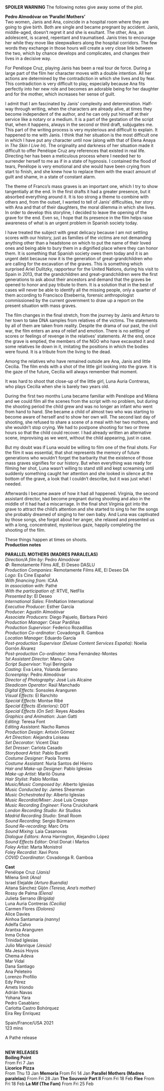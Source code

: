 
**SPOILER WARNING** The following notes give away some of the plot.

**Pedro Almodóvar on ‘Parallel Mothers’**<br>
Two women, Janis and Ana, coincide in a hospital room where they are going to give birth. Both are single and became pregnant by accident. Janis, middle-aged, doesn’t regret it and she is exultant. The other, Ana, an adolescent, is scared, repentant and traumatised. Janis tries to encourage her while they move like sleepwalkers along the hospital corridors. The few words they exchange in those hours will create a very close link between the two, which by chance develops and complicates, and changes their lives in a decisive way.

For Penélope Cruz, playing Janis has been a real tour de force. During a large part of the film her character moves with a double intention. All her actions are determined by the contradiction in which she lives and by fear. This contradiction is very difficult to play, especially because Ana fits perfectly into her new role and becomes an adorable being for her daughter and for the mother, which increases her sense of guilt.

I admit that I am fascinated by Janis’ complexity and determination. Half-way through writing, when the characters are already alive, at times they become independent of the author, and he can only put himself at their service like a notary or a medium. It is a part of the gestation of the script that, when it happens, always in the second or third draft, subjugates me. This part of the writing process is very mysterious and difficult to explain. It happened to me with Janis. I think that her situation is the most difficult one in which I have put any character until now (along with that of Elena Anaya in _The Skin I Live In_). The originality and darkness of her situation made it difficult to offer Penélope Cruz any references that existed in real life. Directing her has been a meticulous process where I needed her to surrender herself to me as if in a state of hypnosis. I contained the flood of tears, Penélope is very emotional and she would have been crying from start to finish, and she knew how to replace them with the exact amount of guilt and shame, in a state of constant alarm.

The theme of Franco’s mass graves is an important one, which I try to show tangentially at the end. In the first drafts it had a greater presence, but it absorbed everything around it. It is too strong a theme to combine with others and, from the outset, I wanted to tell of Janis’ difficulties, her story with Ana and that of their daughters, the moral dilemma in which she lives. In order to develop this storyline, I decided to leave the opening of the grave for the end. Even so, I hope that its presence in the film helps raise awareness of what is an urgent problem in Spanish society today.

I have treated the subject with great delicacy because I am not settling scores with our history, just as families of the victims are not demanding anything other than a headstone on which to put the name of their loved ones and being able to bury them in a dignified place where they can honor them. It is something that Spanish society owes them today and it is an urgent debt because now it is the generation of great-grandchildren who are calling for the excavation of the graves. This is something which surprised Ariel Dulitzky, rapporteur for the United Nations, during his visit to Spain in 2013, that the grandchildren and great-grandchildren were the first generations to ask about their ancestors and demand that the graves be opened to honor and pay tribute to them. It is a solution that in the best of cases will never be able to identify all the missing people, only a quarter of them according to Francisco Etxeberria, forensic anthropologist commissioned by the current government to draw up a report on the present situation with mass graves.

The film changes in the final stretch, from the journey by Janis and Arturo to her town to take DNA samples from relatives of the victims. The statements by all of them are taken from reality. Despite the drama of our past, the civil war, the film enters an area of relief and emotion. There is no settling of scores or feelings of revenge in the relatives’ statements. At the end, once the grave is emptied, the members of the NGO who have excavated it and some relatives lie down in it, imitating the positions in which the bodies were found. It is a tribute from the living to the dead.

Among the relatives who have remained outside are Ana, Janis and little Cecilia. The film ends with a shot of the little girl looking into the grave. It is the gaze of the future, Cecilia will always remember that moment.

It was hard to shoot that close-up of the little girl, Luna Auria Contreras, who plays Cecilia when she is barely two years old.

During the first two months Luna became familiar with Penélope and Milena and we could film all the scenes from the script with no problem, but during the shooting period the child grew and was no longer an infant who went from hand to hand. She became a child of almost two who was starting to become aware of herself and to show her own will. The second last day of shooting, she refused to share a scene of a meal with her two mothers, and she wouldn’t stop crying. We had to postpone shooting for two or three hours so that the child could recover. I had already written an alternative scene, improvising as we went, without the child appearing, just in case.

But my doubt was if Luna would be willing to film one of the final shots. For the film it was essential, that shot represents the memory of future generations who wouldn’t forget the barbarity that the existence of those mass graves signifies for our history. But when everything was ready for filming her shot, Luna wasn’t willing to stand still and kept screaming until suddenly something caught her attention and she looked in silence at the bottom of the grave, a look that I couldn’t describe, but it was just what I needed.

Afterwards I became aware of how it had all happened. Virginia, the second assistant director, had become pregnant during shooting and also in the middle of it had had a miscarriage. In the final shot Virginia got into the grave to attract the child’s attention and she started to sing to her the songs she probably dreamed of singing to her own baby. And Luna was captivated by those songs, she forgot about her anger, she relaxed and presented us with a long, concentrated, mysterious gaze, happily completing the shooting of the film.

These things happen at times on shoots.<br>
**Production notes**<br>

**PARALLEL MOTHERS (MADRES PARALELAS)**<br>
_Direction/A film by_: Pedro Almodóvar  
_©_: Remotamente Films AIE, El Deseo DASLU  
_Production Companies_: Remotamente Films AIE, El Deseo DA  
_Logo_: Es Cine Español  
_With financing from_: ICAA  
_In association with_: Pathé  
_With the participation of_: RTVE, NetFlix  
_Presented by_: El Deseo  
_International Sales_: FilmNation International  
_Executive Producer_: Esther García  
_Producer_: Agustín Almodóvar  
_Associate Producers_: Diego Pajuelo, Bárbara Peiró  
_Production Manager_: César Pardiñas  
_Production Supervisor_: Federico Rozadillas  
_Production Co-ordinator_: Covadonga R. Gamboa  
_Location Manager_: Eduardo García  
_Post-production Supervisor (Deluxe Content Services España)_: Noelia Gorrón Álvarez  
_Post-production Co-ordinator_: Inma Fernández-Montes  
_1st Assistant Director_: Manu Calvo  
_Script Supervisor_: Yuyi Beringola  
_Casting_: Eva Leira, Yolanda Serrano  
_Screenplay_: Pedro Almodóvar  
_Director of Photography_: José Luis Alcaine  
_Steadicam Operator_: Raúl Manchado  
_Digital Effects_: Sonsoles Aranguren  
_Visual Effects_: El Ranchito  
_Special Effects_: Montse Ribé  
_Special Effects (Exteriors)_: DDT  
_Special Effects (On Set)_: Reyes Abades  
_Graphics and Animation_: Juan Gatti  
_Editing_: Teresa Font  
_Editing Assistant_: Nacho Ramos  
_Production Design_: Antxón Gómez  
_Art Direction_: Alejandra Loiseau  
_Set Decorator_: Vicent Díaz  
_Set Dresser_: Carlota Casado  
_Storyboard Artist_: Pablo Buratti  
_Costume Designer_: Paola Torres  
_Costume Assistant_: Nuria Santos del Hierro  
_Hair and Make-up Designer_: Pablo Iglesias  
_Make-up Artist_: Mariló Osuna  
_Hair Stylist_: Pablo Morillas  
_Music/Music Composed by_: Alberto Iglesias  
_Music Conducted by_: James Shearman  
_Music Orchestrated by_: Alberto Iglesias  
_Music Recordist/Mixer_: José Luis Crespo<br>
_Music Recording Engineer_: Fiona Cruickshank  
_London Recording Studio_: Air Studios  
_Madrid Recording Studio_: Small Room  
_Sound Recording_: Sergio Bürmann  
_Sound Re-recording_: Marc Orts  
_Sound Mixing_: Laia Casanovas  
_Dialogue Editors_: Anna Harrington, Alejandro López  
_Sound Effects Editor_: Oriol Donat i Martos  
_Foley Artist_: Marta Monistrol  
_Foley Recordist_: Xavi Pons  
_COVID Coordinator_: Covadonga R. Gamboa<br>

**Cast**  
Penélope Cruz _(Janis)_  
Milena Smit _(Ana)_  
Israel Elejalde _(Arturo Buendía)_  
Aitana Sánchez Gijón _(Teresa, Ana’s mother)_  
Rossy de Palma _(Elena)_  
Julieta Serrano _(Brígida)_  
Luna Auria Contreras _(Cecilia)_  
Carmen Flores _(Dolores)_  
Alice Davies  
Ainhoa Santamaría _(nanny)_  
Adelfa Calvo  
Arantxa Aranguren  
Inma Ochoa  
Trinidad Iglesias  
Julio Manrique _(Jesús)_  
Ma Jesús Hoyos  
Chema Adeva  
Mar Vidal  
Dana Santiago  
Ana Peleteiro  
Lorenzo Profilio  
Edy Pérez  
Amets Iriondo  
Adrián Navas  
Yohana Yara  
Pedro Casablanc  
Carlotta Castro Bohórquez  
Eira Rey Enríquez<br>

Spain/France/USA 2021<br>
123 mins<br>

A Pathé release<br>
<br>

**NEW RELEASES**<br>
**Boiling Point**<br>
From Fri 7 Jan<br>
**Licorice Pizza**<br>
From Thu 13 Jan
**Memoria**
From Fri 14 Jan
**Parallel Mothers (Madres paralelas)**
From Fri 28 Jan
**The Souvenir Part II**
From Fri 18 Feb
**Flee**
From Fri 18 Feb
**La Mif (The Fam)**
From Fri 25 Feb
<!--stackedit_data:
eyJoaXN0b3J5IjpbLTE1MDcxMjc4NzhdfQ==
-->